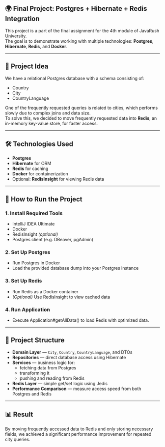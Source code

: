 <h2> 🌍 Final Project: Postgres + Hibernate + Redis Integration</h2>

This project is a part of the final assignment for the 4th module of JavaRush University.  
The goal is to demonstrate working with multiple technologies: **Postgres**, **Hibernate**, **Redis**, and **Docker**.

---

## 🧠 Project Idea

We have a relational Postgres database with a schema consisting of:
- Country
- City
- CountryLanguage

One of the frequently requested queries is related to cities, which performs slowly due to complex joins and data size.  
To solve this, we decided to move frequently requested data into **Redis**, an in-memory key-value store, for faster access.

---

## 🛠 Technologies Used

- **Postgres**
- **Hibernate** for ORM
- **Redis** for caching
- **Docker** for containerization
- Optional: **RedisInsight** for viewing Redis data

---

## 🚀 How to Run the Project

### 1. Install Required Tools

- IntelliJ IDEA Ultimate
- Docker
- RedisInsight *(optional)*
- Postgres client (e.g. DBeaver, pgAdmin)

### 2. Set Up Postgres

- Run Postgres in Docker
- Load the provided database dump into your Postgres instance

### 3. Set Up Redis

- Run Redis as a Docker container
- *(Optional)* Use RedisInsight to view cached data

### 4. Run Application

- Execute Application#getAllData() to load Redis with optimized data.

---

## 🧩 Project Structure

- **Domain Layer** — `City`, `Country`, `CountryLanguage`, and DTOs
- **Repositories** — direct database access using Hibernate
- **Services** — business logic for:
  - fetching data from Postgres
  - transforming it
  - pushing and reading from Redis
- **Redis Layer** — simple get/set logic using Jedis
- **Performance Comparison** — measure access speed from both Postgres and Redis

---

## 📊 Result

By moving frequently accessed data to Redis and only storing necessary fields, we achieved a significant performance improvement for repeated city queries.
